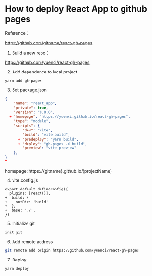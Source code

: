 # How to deploy React App to github pages

Reference：

https://github.com/gitname/react-gh-pages


1. Build a new repo：

https://github.com/yuenci/react-gh-pages


2. Add dependence to local project

```bash
yarn add gh-pages
```


3. Set package.json

```json
{
    "name": "react_app",
    "private": true,
    "version": "0.0.0",
  + "homepage": "https://yuenci.github.io/react-gh-pages",
    "type": "module",
    "scripts": {
        "dev": "vite",
        "build": "vite build",
      + "predeploy": "yarn build",
      + "deploy": "gh-pages -d build",
        "preview": "vite preview"
    },
}
"
```

homepage: https://{gitname}.github.io/{projectName}


4. vite.config.js

```
export default defineConfig({
  plugins: [react()],
+  build: {
+    outDir: 'build'
+  },
+  base: './',
})

```

5. Initialize git
```bash
init git
```

6. Add remote address

```bash
git remote add origin https://github.com/yuenci/react-gh-pages
```

7. Deploy
```bash
yarn deploy
```
